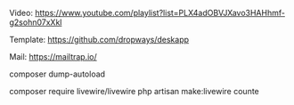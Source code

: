 Video: https://www.youtube.com/playlist?list=PLX4adOBVJXavo3HAHhmf-g2sohn07xXkl


Template: https://github.com/dropways/deskapp


Mail: https://mailtrap.io/


composer dump-autoload


composer require livewire/livewire
php artisan make:livewire counte

